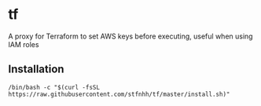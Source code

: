 # tf

A proxy for Terraform to set AWS keys before executing, useful when using IAM roles

## Installation

```shell
/bin/bash -c "$(curl -fsSL https://raw.githubusercontent.com/stfnhh/tf/master/install.sh)"
```

